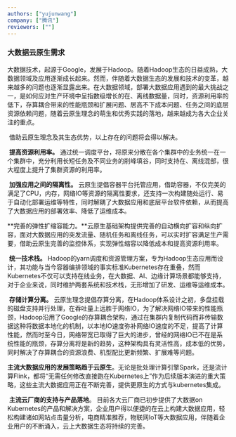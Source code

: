 ```yaml
---
authors: ["yujunwang"]
company: ["腾讯"]
reviewers: [""]
---
```


### 大数据云原生需求


  大数据技术，起源于Google，发展于Hadoop。随着Hadoop生态的日益成熟，大数据领域及应用逐渐成长起来。然而，伴随着大数据生态的发展和技术的变革，越来越多的问题也逐渐显露出来。在大数据领域，部署大数据应用遇到的最大挑战之一，是如何应对生产环境中呈指数级增长的在、离线数据量，同时，资源利用率的低下，存算耦合带来的性能瓶颈和扩展问题、居高不下成本问题、任务之间的底层资源依赖问题，随着云原生理念的萌生和优秀实践的落地，越来越成为各大企业关注的重点。

​  借助云原生理念及其生态优势，以上存在的问题将会得以解决。

​  **提高资源利用率。** 通过统一调度平台，将原来分散在各个集群中的业务统一在一个集群中，充分利用长短任务及不同业务的削峰填谷，同时支持在、离线混部，很大程度上提升了集群资源的利用率。

​  **加强应用之间的隔离性。** 云原生提倡容器平台托管应用，借助容器，不仅完美的满足了CPU，内存，网络IO等资源的隔离性要求，还支持一次构建随处运行、易于自动化部署运维等特性，同时解耦了大数据应用和底层平台软件依赖，从而提高了大数据应用的部署效率、降低了运维成本。

​  **完善的弹性扩缩容能力。**云原生基础架构提供完善的自动横向扩容和纵向扩容，面对大数据应用的突发流量、随机任务和离线任务，可以实时扩容满足生产需要，借助云原生完善的监控体系，实现弹性缩容以降低成本和提高资源利用率。

​  **统一技术栈。** Hadoop的yarn调度和资源管理方案，专为Hadoop生态应用而设计，其功能与当今容器编排领域的事实标准Kubernetes存在重叠，然而Kubernetes不仅可以支持在线业务，在大数据、AI、边缘计算场景都能够支持，对于企业来说，同时维护两套系统和技术栈，无形增加了研发、运维等运维成本。

​  **存储计算分离。** 云原生理念提倡存算分离，在Hadoop体系设计之初，多盘挂载的磁盘支持并行处理，在吞吐量上远胜于网络IO，为了解决网络IO带来的性能瓶颈，Hadoop沿用了Google的存算耦合架构，通过在集群内复制代码而非传输数据这种将数据本地化的机制，以本地IO速度弥补网络IO速度的不足，提高了计算性能，然而时至今日，网络带宽已取得了巨大的进步，曾经的网络IO已不在是系统性能的瓶颈，存算分离将是新的趋势，这种架构具有灵活性高，成本低的优势，同时解决了存算耦合的资源浪费、机型配比更新频繁、扩展难等问题。

​  **主流大数据应用的发展策略趋于云原生**。无论是批处理计算引擎Spark，还是流计算Flink，都将“无需任何修改直接跑在Kubernetes上”作为后续版本演进的重大策略，这些主流大数据应用正在不断完善，提供更原生的方式与kubernetes集成。

​  **主流云厂商的支持与产品落地**。 目前各大云厂商已初步提供了大数据on Kubernetes的产品和解决方案，企业用户得以便捷的在云上构建大数据应用，轻松构建诸如网站点击量分析，电商精准推荐，物联网IoT等大数据应用，伴随着企业用户的不断涌入，云上大数据生态将持续的完善。
